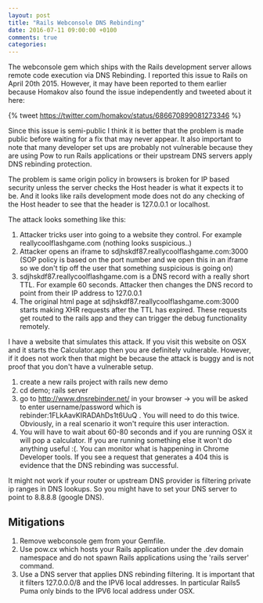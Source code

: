 ```yaml
---
layout: post
title: "Rails Webconsole DNS Rebinding"
date: 2016-07-11 09:00:00 +0100
comments: true
categories: 
---
```


The webconsole gem which ships with the Rails development server allows remote code execution via DNS Rebinding. I reported this issue to Rails on April 20th 2015. However, it may have been reported to them earlier because Homakov also found the issue independently and tweeted about it here:

{% tweet https://twitter.com/homakov/status/686670899081273346 %}

Since this issue is semi-public I think it is better that the problem is made public before waiting for a fix that may never appear. It also important to note that many developer set ups are probably not vulnerable because they are using Pow to run Rails applications or their upstream DNS servers apply DNS rebinding protection.

The problem is same origin policy in browsers is broken for IP based security unless the server checks the Host header is what it expects it to be. And it looks like rails development mode does not do any checking of the Host header to see that the header is 127.0.0.1 or localhost.

The attack looks something like this:

1. Attacker tricks user into going to a website they control. For example reallycoolflashgame.com (nothing looks suspicious..)
2. Attacker opens an iframe to sdjhskdf87.reallycoolflashgame.com:3000 (SOP policy is based on the port number and we open this in an iframe so we don't tip off the user that something suspicious is going on)
3. sdjhskdf87.reallycoolflashgame.com is a DNS record with a really short TTL. For example 60 seconds. Attacker then changes the DNS record to point from their IP address to 127.0.0.1
4. The original html page at sdjhskdf87.reallycoolflashgame.com:3000 starts making XHR requests after the TTL has expired. These requests get routed to the rails app and they can trigger the debug functionality remotely.

I have a website that simulates this attack. If you visit this website on OSX and it starts the Calculator.app then you are definitely vulnerable. However, if it does not work then that might be because the attack is buggy and is not proof that you don't have a vulnerable setup.

1. create a new rails project with rails new demo
2. cd demo; rails server
3. go to http://www.dnsrebinder.net/ in your browser -> you will be asked to enter username/password which is rebinder:1FLkAavKIRADAhDs1t6UuQ . You will need to do this twice. Obviously, in a real scenario it won't require this user interaction.
4. You will have to wait about 60-80 seconds and if you are running OSX it will pop a calculator. If you are running something else it won't do anything useful :(. You can monitor what is happening in Chrome Developer tools. If you see a request that generates a 404 this is evidence that the DNS rebinding was successful.

It might not work if your router or upstream DNS provider is filtering private ip ranges in DNS lookups. So you might have to set your DNS server to point to 8.8.8.8 (google DNS).

Mitigations
-----------

1. Remove webconsole gem from your Gemfile.
2. Use pow.cx which hosts your Rails application under the .dev domain namespace and do not spawn Rails applications using the 'rails server' command.
3. Use a DNS server that applies DNS rebinding filtering. It is important that it filters 127.0.0.0/8 and the IPV6 local addresses. In particular Rails5 Puma only binds to the IPV6 local address under OSX.
